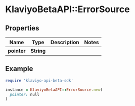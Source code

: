 # KlaviyoBetaAPI::ErrorSource

## Properties

| Name | Type | Description | Notes |
| ---- | ---- | ----------- | ----- |
| **pointer** | **String** |  |  |

## Example

```ruby
require 'klaviyo-api-beta-sdk'

instance = KlaviyoBetaAPI::ErrorSource.new(
  pointer: null
)
```

